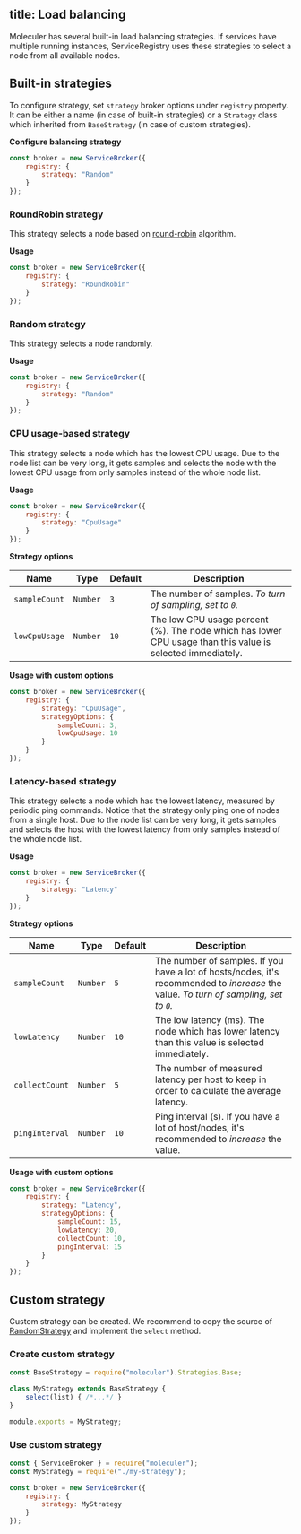 title: Load balancing
---

Moleculer has several built-in load balancing strategies. If services have multiple running instances, ServiceRegistry uses these strategies to select a node from all available nodes.

## Built-in strategies
To configure strategy, set `strategy` broker options under `registry` property. It can be either a name (in case of built-in strategies) or a `Strategy` class which inherited from `BaseStrategy` (in case of custom strategies).

**Configure balancing strategy**
```js
const broker = new ServiceBroker({
    registry: {
        strategy: "Random"
    }
});
```

### RoundRobin strategy
This strategy selects a node based on [round-robin](https://en.wikipedia.org/wiki/Round-robin_DNS) algorithm.

**Usage**
```js
const broker = new ServiceBroker({
    registry: {
        strategy: "RoundRobin"
    }
});
```

### Random strategy
This strategy selects a node randomly.

**Usage**
```js
const broker = new ServiceBroker({
    registry: {
        strategy: "Random"
    }
});
```
### CPU usage-based strategy
This strategy selects a node which has the lowest CPU usage. Due to the node list can be very long, it gets samples and selects the node with the lowest CPU usage from only samples instead of the whole node list.

**Usage**
```js
const broker = new ServiceBroker({
    registry: {
        strategy: "CpuUsage"
    }
});
```

**Strategy options**

| Name | Type | Default | Description |
| ---- | ---- | --------| ----------- |
| `sampleCount` | `Number` | `3` | The number of samples. _To turn of sampling, set to `0`._ |
| `lowCpuUsage` | `Number` | `10` | The low CPU usage percent (%). The node which has lower CPU usage than this value is selected immediately. |

**Usage with custom options**
```js
const broker = new ServiceBroker({
    registry: {
        strategy: "CpuUsage",
        strategyOptions: {
            sampleCount: 3,
            lowCpuUsage: 10
        }
    }
});
```

### Latency-based strategy
This strategy selects a node which has the lowest latency, measured by periodic ping commands. Notice that the strategy only ping one of nodes from a single host. Due to the node list can be very long, it gets samples and selects the host with the lowest latency from only samples instead of the whole node list.

**Usage**
```js
const broker = new ServiceBroker({
    registry: {
        strategy: "Latency"
    }
});
```

**Strategy options**

| Name | Type | Default | Description |
| ---- | ---- | --------| ----------- |
| `sampleCount` | `Number` | `5` | The number of samples. If you have a lot of hosts/nodes, it's recommended to *increase* the value. _To turn of sampling, set to `0`._ |
| `lowLatency` | `Number` | `10` | The low latency (ms). The node which has lower latency than this value is selected immediately. |
| `collectCount` | `Number` | `5` | The number of measured latency per host to keep in order to calculate the average latency. |
| `pingInterval` | `Number` | `10` | Ping interval (s). If you have a lot of host/nodes, it's recommended to *increase* the value. |

**Usage with custom options**
```js
const broker = new ServiceBroker({
    registry: {
        strategy: "Latency",
        strategyOptions: {
            sampleCount: 15,
            lowLatency: 20,
            collectCount: 10,
            pingInterval: 15
        }
    }
});
```

## Custom strategy
Custom strategy can be created. We recommend to copy the source of [RandomStrategy](https://github.com/moleculerjs/moleculer/blob/master/src/strategies/random.js) and implement the `select` method.

### Create custom strategy
```js
const BaseStrategy = require("moleculer").Strategies.Base;

class MyStrategy extends BaseStrategy {
    select(list) { /*...*/ }
}

module.exports = MyStrategy;
```

### Use custom strategy

```js
const { ServiceBroker } = require("moleculer");
const MyStrategy = require("./my-strategy");

const broker = new ServiceBroker({
    registry: {
        strategy: MyStrategy
    }
});
```